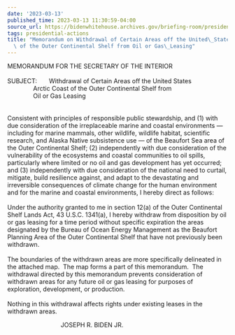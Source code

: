 ```yaml
---
date: '2023-03-13'
published_time: 2023-03-13 11:30:59-04:00
source_url: https://bidenwhitehouse.archives.gov/briefing-room/presidential-actions/2023/03/13/memorandum-on-withdrawal-of-certain-areas-off-the-united-states-arctic-coast-of-the-outer-continental-shelf-from-oil-or-gas-leasing/
tags: presidential-actions
title: "Memorandum on Withdrawal of Certain Areas off the United\_States Arctic Coast\
  \ of the Outer Continental Shelf from Oil or Gas\_Leasing"
---
```

 
MEMORANDUM FOR THE SECRETARY OF THE INTERIOR  
   
SUBJECT:       Withdrawal of Certain Areas off the United States  
               Arctic Coast of the Outer Continental Shelf from  
               Oil or Gas Leasing  
   
   
Consistent with principles of responsible public stewardship, and (1)
with due consideration of the irreplaceable marine and coastal
environments — including for marine mammals, other wildlife, wildlife
habitat, scientific research, and Alaska Native subsistence use — of the
Beaufort Sea area of the Outer Continental Shelf; (2) independently with
due consideration of the vulnerability of the ecosystems and coastal
communities to oil spills, particularly where limited or no oil and gas
development has yet occurred; and (3) independently with due
consideration of the national need to curtail, mitigate, build
resilience against, and adapt to the devastating and irreversible
consequences of climate change for the human environment and for the
marine and coastal environments, I hereby direct as follows:  
   
Under the authority granted to me in section 12(a) of the Outer
Continental Shelf Lands Act, 43 U.S.C. 1341(a), I hereby withdraw from
disposition by oil or gas leasing for a time period without specific
expiration the areas designated by the Bureau of Ocean Energy Management
as the Beaufort Planning Area of the Outer Continental Shelf that have
not previously been withdrawn.    
   
The boundaries of the withdrawn areas are more specifically delineated
in the attached map.  The map forms a part of this memorandum.  The
withdrawal directed by this memorandum prevents consideration of
withdrawn areas for any future oil or gas leasing for purposes of
exploration, development, or production.  
   
Nothing in this withdrawal affects rights under existing leases in the
withdrawn areas.

                               JOSEPH R. BIDEN JR.
